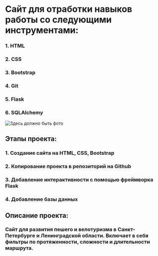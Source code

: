 # Сайт для отработки навыков работы со следующими инструментами:
### 1. HTML
### 2. CSS
### 3. Bootstrap
### 4. Git
### 5. Flask
### 6. SQLAlchemy

![Здесь должно быть фото](/assets/static/images/hiker_dark.png)
## Этапы проекта:
### 1. Создание сайта на HTML, CSS, Bootstrap
### 2. Копирование проекта в репозиторий на Github
### 3. Добавление интерактивности с помощью фреймворка Flask
### 4. Добавление базы данных

## Описание проекта:
### Сайт для развития пешего и велотуризма в Санкт-Петербурге и Ленинградской области. Включает в себя фильтры по протяженности, сложности и длительности маршрута. 

